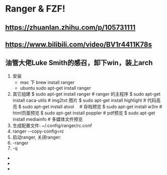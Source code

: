 # Ranger & FZF!
## https://zhuanlan.zhihu.com/p/105731111
## https://www.bilibili.com/video/BV1r4411K78s 
## 油管大佬Luke Smith的感召，卸下win，装上arch
1. 安装
	- mac 下 brew install ranger 
	- ubuntu sudo apt-get install ranger
2. 其它组建
	$ sudo apt-get install ranger     # ranger 的主程序
	$ sudo apt-get install caca-utils # img2txt 图片
	$ sudo apt-get install highlight  # 代码高亮
	$ sudo apt-get install atool　    # 存档预览
	$ sudo apt-get install w3m        # html页面预览
	$ sudo apt-get install poppler    # pdf预览
	$ sudo apt-get install mediainfo  # 多媒体文件预览
3. 生成配置文件: ~/.config/ranger/rc.conf
4. 	ranger --copy-config=rc
5. 启动ranger, 关闭ranger: 
6. 	-ranger
6. 	-q

-  
-  
- 
